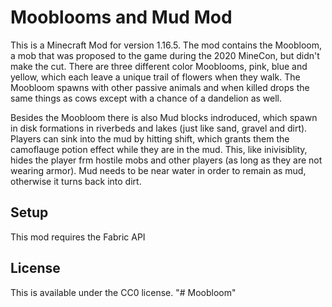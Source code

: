 # Mooblooms and Mud Mod

This is a Minecraft Mod for version 1.16.5. The mod contains the Moobloom, a mob that was proposed to the game during the 2020 MineCon, but didn't make the cut. There are three different color Mooblooms, pink, blue and yellow, which each leave a unique trail of flowers when they walk. The Moobloom spawns with other passive animals and when killed drops the same things as cows except with a chance of a dandelion as well.

Besides the Moobloom there is also Mud blocks indroduced, which spawn in disk formations in riverbeds and lakes (just like sand, gravel and dirt). Players can sink into the mud by hitting shift, which grants them the camoflauge potion effect while they are in the mud. This, like inivisiblity, hides the player frm hostile mobs and other players (as long as they are not wearing armor). Mud needs to be near water in order to remain as mud, otherwise it turns back into dirt.

## Setup

This mod requires the Fabric API

## License

This is available under the CC0 license.
"# Moobloom" 
